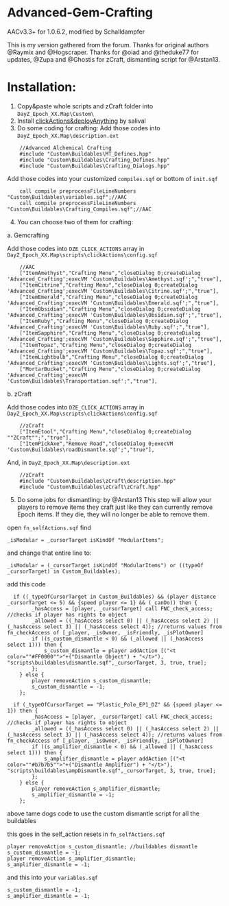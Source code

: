 # Advanced-Gem-Crafting
AACv3.3+ for 1.0.6.2, modified by Schalldampfer

This is my version gathered from the forum.
Thanks for original authors @Raymix and @Hogscraper.
Thanks for @oiad and @theduke77 for updates, @Zupa and @Ghostis for zCraft, dismantling script for @Arstan13.

# Installation:
1. Copy&paste whole scripts and zCraft folder into `DayZ_Epoch_XX.Map\Custom\`
2. Install [clickActions&deployAnything](https://github.com/oiad/deployAnything) by salival
3. Do some coding for crafting:
Add those codes into `DayZ_Epoch_XX.Map\description.ext`
```sqf
	//Advanced Alchemical Crafting
	#include "Custom\Buildables\MT_Defines.hpp"
	#include "Custom\Buildables\Crafting_Defines.hpp"
	#include "Custom\Buildables\Crafting_Dialogs.hpp"
```
Add those codes into your customized `compiles.sqf` or bottom of `init.sqf`
```sqf
	call compile preprocessFileLineNumbers "Custom\Buildables\variables.sqf";//AAC
	call compile preprocessFileLineNumbers "Custom\Buildables\Crafting_Compiles.sqf";//AAC
```
4. You can choose two of them for crafting:

a. Gemcrafting

Add those codes into `DZE_CLICK_ACTIONS` array in `DayZ_Epoch_XX.Map\scripts\clickActions\config.sqf`
```sqf
	//AAC
	["ItemAmethyst","Crafting Menu","closeDialog 0;createDialog 'Advanced_Crafting';execVM 'Custom\Buildables\Amethyst.sqf';","true"],
	["ItemCitrine","Crafting Menu","closeDialog 0;createDialog 'Advanced_Crafting';execVM 'Custom\Buildables\Citrine.sqf';","true"],
	["ItemEmerald","Crafting Menu","closeDialog 0;createDialog 'Advanced_Crafting';execVM 'Custom\Buildables\Emerald.sqf';","true"],
	["ItemObsidian","Crafting Menu","closeDialog 0;createDialog 'Advanced_Crafting';execVM 'Custom\Buildables\Obsidian.sqf';","true"],
	["ItemRuby","Crafting Menu","closeDialog 0;createDialog 'Advanced_Crafting';execVM 'Custom\Buildables\Ruby.sqf';","true"],
	["ItemSapphire","Crafting Menu","closeDialog 0;createDialog 'Advanced_Crafting';execVM 'Custom\Buildables\Sapphire.sqf';","true"],
	["ItemTopaz","Crafting Menu","closeDialog 0;createDialog 'Advanced_Crafting';execVM 'Custom\Buildables\Topaz.sqf';","true"],
	["ItemLightbulb","Crafting Menu","closeDialog 0;createDialog 'Advanced_Crafting';execVM 'Custom\Buildables\Lights.sqf';","true"],
	["MortarBucket","Crafting Menu","closeDialog 0;createDialog 'Advanced_Crafting';execVM 'Custom\Buildables\Transportation.sqf';","true"],
```

b. zCraft

Add those codes into `DZE_CLICK_ACTIONS` array in `DayZ_Epoch_XX.Map\scripts\clickActions\config.sqf`
```sqf
	//zCraft
	["ItemEtool","Crafting Menu","closeDialog 0;createDialog ""ZCraft"";","true"],
	["ItemPickAxe","Remove Road","closeDialog 0;execVM 'Custom\Buildables\roadDismantle.sqf';","true"],
```
And, in `DayZ_Epoch_XX.Map\description.ext`
```sqf
	//zCraft
	#include "Custom\Buildables\zCraft\description.hpp"
	#include "Custom\Buildables\zCraft\zCraft.hpp"
```
5. Do some jobs for dismantling: by @Arstan13
This step will allow your players to remove items they craft just like they can currently remove Epoch items. If they die, they will no longer be able to remove them. 
 
open `fn_selfActions.sqf` find 
```sqf
_isModular = _cursorTarget isKindOf "ModularItems";
```
and change that entire line to:
```sqf
_isModular = (_cursorTarget isKindOf "ModularItems") or ((typeOf _cursorTarget) in Custom_Buildables);
```
add this code
```sqf
  if ((_typeOfCursorTarget in Custom_Buildables) && (player distance _cursorTarget <= 5) && {speed player <= 1} && (_canDo)) then {
		_hasAccess = [player, _cursorTarget] call FNC_check_access; //checks if player has rights to object
		_allowed = ((_hasAccess select 0) || (_hasAccess select 2) || (_hasAccess select 3) || (_hasAccess select 4)); //returns values from fn_checkAccess of [_player, _isOwner, _isFriendly, _isPlotOwner]
		if ((s_custom_dismantle < 0) && (_allowed || (_hasAccess select 1))) then {
			s_custom_dismantle = player addAction [("<t color=""#FF0000"">"+("Dismantle Object") + "</t>"), "scripts\buildables\dismantle.sqf",_cursorTarget, 3, true, true];
		};
	} else {
		player removeAction s_custom_dismantle;
		s_custom_dismantle = -1;
	};
  
  if (_typeOfCursorTarget == "Plastic_Pole_EP1_DZ" && {speed player <= 1}) then {
		_hasAccess = [player, _cursorTarget] call FNC_check_access; //checks if player has rights to object
		_allowed = ((_hasAccess select 0) || (_hasAccess select 2) || (_hasAccess select 3) || (_hasAccess select 4)); //returns values from fn_checkAccess of [_player, _isOwner, _isFriendly, _isPlotOwner]
		if ((s_amplifier_dismantle < 0) && (_allowed || (_hasAccess select 1))) then {
			s_amplifier_dismantle = player addAction [("<t color=""#b7b7b5"">"+("Dismantle Amplifier") + "</t>"), "scripts\buildables\ampDismantle.sqf",_cursorTarget, 3, true, true];
		};
	} else {
		player removeAction s_amplifier_dismantle;
		s_amplifier_dismantle = -1;
	};
```
above tame dogs code to use the custom dismantle script for all the buildables

this goes in the self_action resets in `fn_selfActions.sqf`
```sqf
player removeAction s_custom_dismantle; //buildables dismantle
s_custom_dismantle = -1;
player removeAction s_amplifier_dismantle;
s_amplifier_dismantle = -1;
```
and this into your `variables.sqf`
```sqf
s_custom_dismantle = -1;
s_amplifier_dismantle = -1;
```
